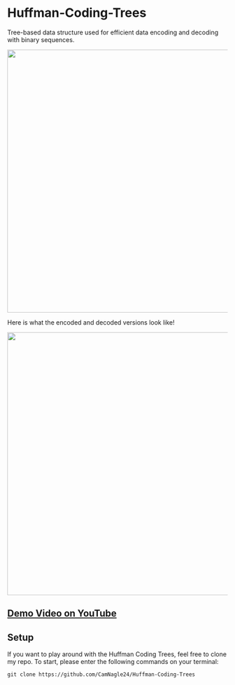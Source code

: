 # Huffman-Coding-Trees
Tree-based data structure used for efficient data encoding and decoding with binary sequences.

<img src="assets/HuffmanCodeTree" width="600">

Here is what the encoded and decoded versions look like!

<img src="assets/HuffmanEncode" width="600">

## <a href="https://www.youtube.com/watch?v=UNz9k9E9IWM"> Demo Video on YouTube </a>

## Setup

If you want to play around with the Huffman Coding Trees, feel free to clone my repo. To start, please enter the following commands on your terminal:

```
git clone https://github.com/CamNagle24/Huffman-Coding-Trees
```
